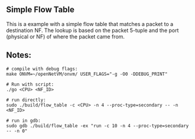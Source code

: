 ## Simple Flow Table

This is a example with a simple flow table that matches a packet to a destination NF.  The lookup is based on the packet 5-tuple and the port (physical or NF) of where the packet came from.

## Notes:

```
# compile with debug flags:
make ONVM=~/openNetVM/onvm/ USER_FLAGS="-g -O0 -DDEBUG_PRINT"

# Run with script:
./go <CPU> <NF_ID>

# run directly:
sudo ./build/flow_table -c <CPU> -n 4 --proc-type=secondary -- -n <NF_ID>

# run in gdb:
sudo gdb ./build/flow_table -ex "run -c 10 -n 4 --proc-type=secondary -- -n 0"

```
